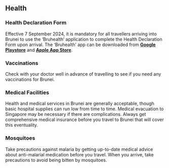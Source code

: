 ## Health

### **Health Declaration Form**

Effective 7 September 2024, it is mandatory for all travellers arriving into Brunei to use the ‘Bruhealth’ application to complete the Health Declaration Form upon arrival. The ‘Bruhealth’ app can be downloaded from [**Google Playstore**](https://play.google.com/store/apps/details?id=egnc.moh.bruhealth&pcampaignid=web_share) and [**Apple App Store**](https://apps.apple.com/ly/app/bruhealth/id1509620170).

### **Vaccinations**

Check with your doctor well in advance of travelling to see if you need any vaccinations for Brunei.

### **Medical Facilities**

Health and medical services in Brunei are generally acceptable, though basic hospital supplies can run low from time to time. Medical evacuation to Singapore may be necessary if there are complications. Always get comprehensive medical insurance before you travel to Brunei that will cover this eventuality.

### **Mosquitoes**

Take precautions against malaria by getting up-to-date medical advice about anti-malarial medication before you travel. When you arrive, take precautions to avoid being bitten by mosquitoes.